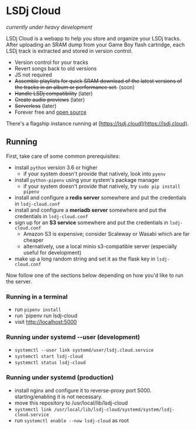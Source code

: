 # LSDj Cloud

_currently under heavy development_

LSDj Cloud is a webapp to help you store and organize your LSDj tracks. After uploading an SRAM dump from your Game Boy flash cartridge, each LSDj track is extracted and stored in version control.

  - Version control for your tracks
  - Revert songs back to old versions
  - JS not required
  - ~~Assemble playlists for quick SRAM download of the latest versions of the tracks in an album or performance set.~~ (soon)
  - ~~Handle LSDj compatibility~~ (later)
  - ~~Create audio previews~~ (later)
  - ~~Serverless~~ (later)
  - Forever free and [open source](https://github.com/qguv/lsdj-cloud)

There's a flagship instance running at [https://lsdj.cloud](https://lsdj.cloud).

## Running

First, take care of some common prerequisites:

  - install `python` version 3.6 or higher
    - if your system doesn't provide that natively, look into `pyenv`
  - install `python-pipenv` using your system's package manager
    - if your system doesn't provide that natively, try `sudo pip install pipenv`
  - install and configure a **redis server** somewhere and put the credentials in `lsdj-cloud.conf`
  - install and configure a **meriadb server** somewhere and put the credentials in `lsdj-cloud.conf`
  - sign up for an **S3 service** somewhere and put the credentials in `lsdj-cloud.conf`
    - Amazon S3 is expensive; consider Scaleway or Wasabi which are far cheaper
    - alternatively, use a local minio s3-compatible server (especially useful for development)
  - make up a long random string and set it as the flask key in `lsdj-cloud.conf`

Now follow one of the sections below depending on how you'd like to run the server.

### Running in a terminal

  - run `pipenv install`
  - run `pipenv run lsdj-cloud
  - visit [http://localhost:5000](http://localhost:5000)

### Running under systemd --user (development)

  - `systemctl --user link systemd/user/lsdj.cloud.service`
  - `systemctl start lsdj-cloud`
  - `systemctl status lsdj-cloud`

### Running under systemd (production)

  - install nginx and configure it to reverse-proxy port 5000. starting/enabling it is not necessary.
  - move this repository to /usr/local/lib/lsdj-cloud
  - `systemctl link /usr/local/lib/lsdj-cloud/systemd/system/lsdj-cloud.service`
  - run `systemctl enable --now lsdj-cloud` as root
